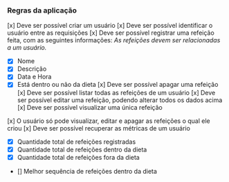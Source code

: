 ### Regras da aplicação

[x] Deve ser possível criar um usuário
[x] Deve ser possível identificar o usuário entre as requisições
[x] Deve ser possível registrar uma refeição feita, com as seguintes informações:
_As refeições devem ser relacionadas a um usuário._
- [x] Nome
- [x] Descrição
- [x] Data e Hora
- [x] Está dentro ou não da dieta
[x] Deve ser possível apagar uma refeição
[x] Deve ser possível listar todas as refeições de um usuário
[x] Deve ser possível editar uma refeição, podendo alterar todos os dados acima
[x] Deve ser possível visualizar uma única refeição

[x] O usuário só pode visualizar, editar e apagar as refeições o qual ele criou
[x] Deve ser possível recuperar as métricas de um usuário
- [x] Quantidade total de refeições registradas
- [x] Quantidade total de refeições dentro da dieta
- [x] Quantidade total de refeições fora da dieta
- [] Melhor sequência de refeições dentro da dieta